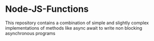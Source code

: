 # Node-JS-Functions
This repository contains a combination of simple and slightly complex implementations of methods like async await to write non blocking asynchronous programs
